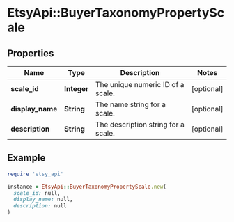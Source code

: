 # EtsyApi::BuyerTaxonomyPropertyScale

## Properties

| Name | Type | Description | Notes |
| ---- | ---- | ----------- | ----- |
| **scale_id** | **Integer** | The unique numeric ID of a scale. | [optional] |
| **display_name** | **String** | The name string for a scale. | [optional] |
| **description** | **String** | The description string for a scale. | [optional] |

## Example

```ruby
require 'etsy_api'

instance = EtsyApi::BuyerTaxonomyPropertyScale.new(
  scale_id: null,
  display_name: null,
  description: null
)
```

